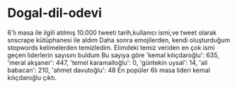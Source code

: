 # Dogal-dil-odevi
6'lı masa ile ilgili atılmış 10.000 tweeti tarih,kullanıcı ismi,ve tweet olarak snscrape kütüphanesi ile aldım
Daha sonra emojilerden, kendi oluşturduğum stopwords kelimelerden temizledim.
Elimdeki temiz veriden en çok ismi geçen liderlerin sayısını buldum 
Bu sayıya göre 'kemal kılıçdaroğlu': 635,
                'meral akşaner': 447,
                'temel karamalloğlu': 0,
                'güntekin uysal': 14,
                'ali babacan': 210,
                 'ahmet davutoğlu': 48
En popüler 6lı masa lideri kemal kılıçdaroğlu çıktı.                 
